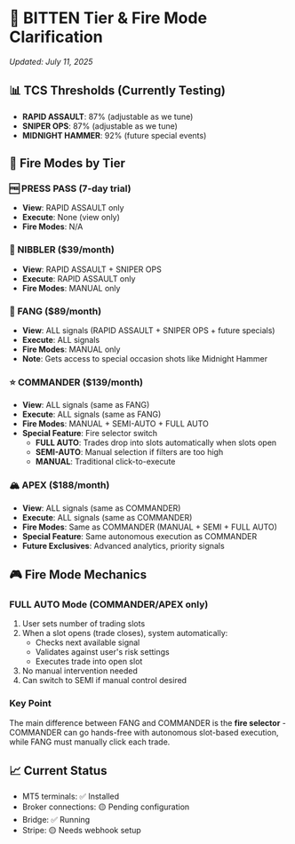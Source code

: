 # 🎯 BITTEN Tier & Fire Mode Clarification
*Updated: July 11, 2025*

## 📊 TCS Thresholds (Currently Testing)
- **RAPID ASSAULT**: 87% (adjustable as we tune)
- **SNIPER OPS**: 87% (adjustable as we tune)
- **MIDNIGHT HAMMER**: 92% (future special events)

## 🔫 Fire Modes by Tier

### 🆓 PRESS PASS (7-day trial)
- **View**: RAPID ASSAULT only
- **Execute**: None (view only)
- **Fire Modes**: N/A

### 🔰 NIBBLER ($39/month)
- **View**: RAPID ASSAULT + SNIPER OPS
- **Execute**: RAPID ASSAULT only
- **Fire Modes**: MANUAL only

### 🦷 FANG ($89/month)
- **View**: ALL signals (RAPID ASSAULT + SNIPER OPS + future specials)
- **Execute**: ALL signals
- **Fire Modes**: MANUAL only
- **Note**: Gets access to special occasion shots like Midnight Hammer

### ⭐ COMMANDER ($139/month)
- **View**: ALL signals (same as FANG)
- **Execute**: ALL signals (same as FANG)
- **Fire Modes**: MANUAL + SEMI-AUTO + FULL AUTO
- **Special Feature**: Fire selector switch
  - **FULL AUTO**: Trades drop into slots automatically when slots open
  - **SEMI-AUTO**: Manual selection if filters are too high
  - **MANUAL**: Traditional click-to-execute

### 🏔️ APEX ($188/month)
- **View**: ALL signals (same as COMMANDER)
- **Execute**: ALL signals (same as COMMANDER)  
- **Fire Modes**: Same as COMMANDER (MANUAL + SEMI + FULL AUTO)
- **Special Feature**: Same autonomous execution as COMMANDER
- **Future Exclusives**: Advanced analytics, priority signals

## 🎮 Fire Mode Mechanics

### FULL AUTO Mode (COMMANDER/APEX only)
1. User sets number of trading slots
2. When a slot opens (trade closes), system automatically:
   - Checks next available signal
   - Validates against user's risk settings
   - Executes trade into open slot
3. No manual intervention needed
4. Can switch to SEMI if manual control desired

### Key Point
The main difference between FANG and COMMANDER is the **fire selector** - COMMANDER can go hands-free with autonomous slot-based execution, while FANG must manually click each trade.

## 📈 Current Status
- MT5 terminals: ✅ Installed
- Broker connections: 🟡 Pending configuration
- Bridge: ✅ Running
- Stripe: 🟡 Needs webhook setup